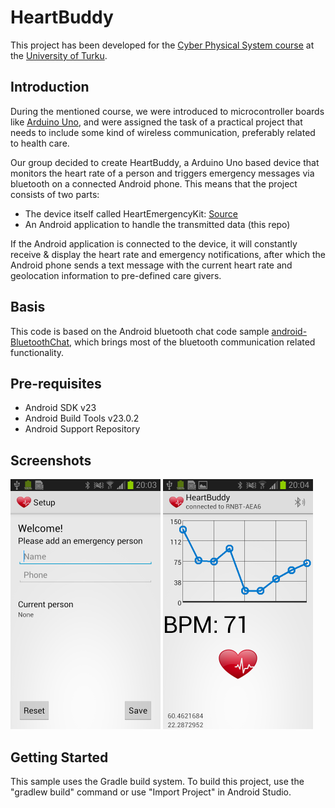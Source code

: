 
HeartBuddy
==========

This project has been developed for the [Cyber Physical System course](https://nettiopsu.utu.fi/opas/teaching/course.htm?id=9492) at the [University of Turku](www.utu.fi).

Introduction
------------
During the mentioned course, we were introduced to microcontroller boards like [Arduino Uno](https://www.arduino.cc/en/main/arduinoBoardUno), and were assigned the task of a practical project that needs to include some kind of wireless communication, preferably related to health care.  

Our group decided to create HeartBuddy, a Arduino Uno based device that monitors the heart rate of a person and triggers emergency messages via bluetooth on a connected Android phone. This means that the project consists of two parts:

* The device itself called HeartEmergencyKit: [Source](https://github.com/Clabfabs/HeartEmergencyKit)
* An Android application to handle the transmitted data (this repo)

If the Android application is connected to the device, it will constantly receive & display the heart rate and emergency notifications, after which the Android phone sends a text message with the current heart rate and geolocation information to pre-defined care givers.   

Basis
-----
This code is based on the Android bluetooth chat code sample [android-BluetoothChat](https://github.com/googlesamples/android-BluetoothChat), which brings most of the bluetooth communication related functionality.

Pre-requisites
--------------

- Android SDK v23
- Android Build Tools v23.0.2
- Android Support Repository

Screenshots
-------------

<img src="screenshots/setup.png" height="400" alt="Screenshot"/> <img src="screenshots/dashboard.png" height="400" alt="Screenshot"/> 

Getting Started
---------------

This sample uses the Gradle build system. To build this project, use the "gradlew build" command or use "Import Project" in Android Studio.


